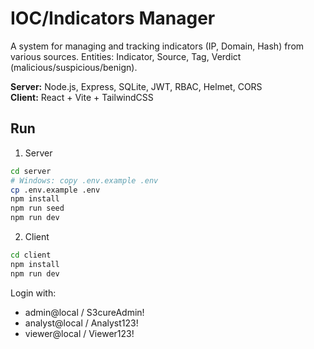 # IOC/Indicators Manager 

A system for managing and tracking indicators (IP, Domain, Hash) from various sources.
Entities: Indicator, Source, Tag, Verdict (malicious/suspicious/benign).


**Server:** Node.js, Express, SQLite, JWT, RBAC, Helmet, CORS  
**Client:** React + Vite + TailwindCSS

## Run
1) Server
```bash
cd server
# Windows: copy .env.example .env
cp .env.example .env
npm install
npm run seed
npm run dev
```
2) Client
```bash
cd client
npm install
npm run dev
```
Login with:
- admin@local / S3cureAdmin!
- analyst@local / Analyst123!
- viewer@local / Viewer123!
